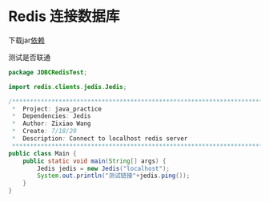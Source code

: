 # Redis 连接数据库

下载jar[依赖](https://mvnrepository.com/artifact/redis.clients/jedis/3.3.0)

测试是否联通

```java
package JDBCRedisTest;

import redis.clients.jedis.Jedis;

/*************************************************************************
 *  Project: java_practice
 *  Dependencies: Jedis
 *  Author: Zixiao Wang
 *  Create: 7/18/20
 *  Description: Connect to localhost redis server
 *************************************************************************/
public class Main {
    public static void main(String[] args) {
        Jedis jedis = new Jedis("localhost");
        System.out.println("测试链接"+jedis.ping());
    }
}

```
